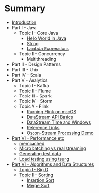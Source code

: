 # Summary

* [Introduction](README.md)
* Part I - Java
    * Topic I - Core Java
        * [Hello World in Java](part1/topic1/hello-world-in-java.md)
        * [String](part1/topic1/string-in-java.md)
        * [Lambda Expressions](part1/topic1/lambda-expressions.md)
    * Topic II - Concurrency
        * Multithreading
* Part II - Design Patterns
* Part III - Unix
* Part IV - Scala
* Part V - Analytics
    * Topic I - Kafka
    * Topic II - Flume
    * Topic III - Spark
    * Topic IV - Storm
    * Topic V - Flink
        * [Running Flink on macOS](part5/topic5/install-instructions-for-mac.md)
        * [DataStream API Basics](part5/topic5/datastream-api-basics.md)
        * [DataStream Time and Windows](part5/topic5/datastream-time-and-windows.md)
        * [Reference Links](part5/topic5/direct-flink-doc-references.md)
        * [Oscon-Stream Processing Demo](part5/topic5/oscon-stream-processing.md)
* [Part VI - Performance etc](part6/README.md)
    * [memcached](part6/topic1/memcached.md)
    * [Micro batching vs real streaming](part6/topic1/micro-batching-vs-real-streaming.md)
    * [Generating test data](http://www.skorks.com/2010/03/how-to-quickly-generate-a-large-file-on-the-command-line-with-linux/)
    * [Load testing using tsung](part6/topic1/load-testing-using-tsung.md)
* [Part VI - Algorithms and Data Structures](part7/README.md)
    * [Topic I - Big O](part7/topic-i---big-o.md)
    * [Topic II - Sorting](part7/topic-ii---sorting.md)
        * [Insertion Sort](part7/topic2/insertion-sort.md)
        * [Merge Sort](part7/topic2/merge-sort-divide-and-conquer.md)

